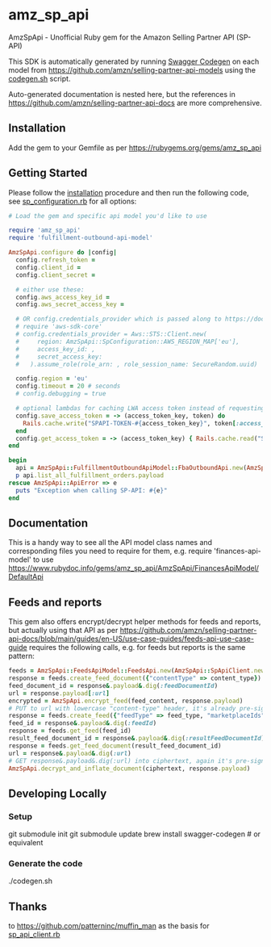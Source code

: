 # amz_sp_api

AmzSpApi - Unofficial Ruby gem for the Amazon Selling Partner API (SP-API)

This SDK is automatically generated by running [Swagger Codegen](https://github.com/swagger-api/swagger-codegen) on each model from https://github.com/amzn/selling-partner-api-models using the [codegen.sh](codegen.sh) script.

Auto-generated documentation is nested here, but the references in https://github.com/amzn/selling-partner-api-docs are more comprehensive.

## Installation

Add the gem to your Gemfile as per https://rubygems.org/gems/amz_sp_api

## Getting Started

Please follow the [installation](#installation) procedure and then run the following code, see [sp_configuration.rb](lib/sp_configuration.rb) for all options:
```ruby
# Load the gem and specific api model you'd like to use

require 'amz_sp_api'
require 'fulfillment-outbound-api-model'

AmzSpApi.configure do |config|
  config.refresh_token =
  config.client_id =
  config.client_secret =

  # either use these:
  config.aws_access_key_id =
  config.aws_secret_access_key =

  # OR config.credentials_provider which is passed along to https://docs.aws.amazon.com/sdk-for-ruby/v3/api/Aws/Sigv4/Signer.html, e.g.
  # require 'aws-sdk-core'
  # config.credentials_provider = Aws::STS::Client.new(
  #     region: AmzSpApi::SpConfiguration::AWS_REGION_MAP['eu'],
  #     access_key_id: ,
  #     secret_access_key:
  #   ).assume_role(role_arn: , role_session_name: SecureRandom.uuid)

  config.region = 'eu'
  config.timeout = 20 # seconds
  # config.debugging = true

  # optional lambdas for caching LWA access token instead of requesting it each time, e.g.:
  config.save_access_token = -> (access_token_key, token) do
    Rails.cache.write("SPAPI-TOKEN-#{access_token_key}", token[:access_token], expires_in: token[:expires_in] - 60)
  end
  config.get_access_token = -> (access_token_key) { Rails.cache.read("SPAPI-TOKEN-#{access_token_key}") }
end

begin
  api = AmzSpApi::FulfillmentOutboundApiModel::FbaOutboundApi.new(AmzSpApi::SpApiClient.new)
  p api.list_all_fulfillment_orders.payload
rescue AmzSpApi::ApiError => e
  puts "Exception when calling SP-API: #{e}"
end
```

## Documentation

This is a handy way to see all the API model class names and corresponding files you need to require for them, e.g. require 'finances-api-model' to use https://www.rubydoc.info/gems/amz_sp_api/AmzSpApi/FinancesApiModel/DefaultApi

## Feeds and reports

This gem also offers encrypt/decrypt helper methods for feeds and reports, but actually using that API as per https://github.com/amzn/selling-partner-api-docs/blob/main/guides/en-US/use-case-guides/feeds-api-use-case-guide requires the following calls, e.g. for feeds but reports is the same pattern:

```ruby
feeds = AmzSpApi::FeedsApiModel::FeedsApi.new(AmzSpApi::SpApiClient.new)
response = feeds.create_feed_document({"contentType" => content_type})
feed_document_id = response&.payload&.dig(:feedDocumentId)
url = response.payload[:url]
encrypted = AmzSpApi.encrypt_feed(feed_content, response.payload)
# PUT to url with lowercase "content-type" header, it's already pre-signed
response = feeds.create_feed({"feedType" => feed_type, "marketplaceIds" => marketplace_ids, "inputFeedDocumentId" => feed_document_id})
feed_id = response&.payload&.dig(:feedId)
response = feeds.get_feed(feed_id)
result_feed_document_id = response&.payload&.dig(:resultFeedDocumentId) # present once it is successful
response = feeds.get_feed_document(result_feed_document_id)
url = response&.payload&.dig(:url)
# GET response&.payload&.dig(:url) into ciphertext, again it's pre-signed so no authorization needed
AmzSpApi.decrypt_and_inflate_document(ciphertext, response.payload)
```

## Developing Locally

### Setup

git submodule init
git submodule update
brew install swagger-codegen # or equivalent

### Generate the code
./codegen.sh

## Thanks

to https://github.com/patterninc/muffin_man as the basis for [sp_api_client.rb](lib/sp_api_client.rb)
